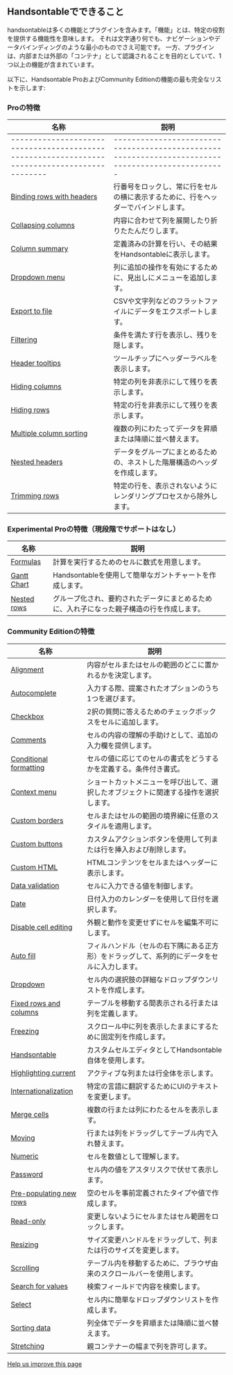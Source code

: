 Handsontableでできること
--------

handsontableは多くの機能とプラグインを含みます。「機能」とは、特定の役割を提供する機能性を意味します。
それは文字通り何でも、ナビゲーションやデータバインディングのような最小のものでさえ可能です。
一方、プラグインは、内部または外部の「コンテナ」として認識されることを目的としていて、1つ以上の機能が含まれています。

以下に、Handsontable ProおよびCommunity Editionの機能の最も完全なリストを示します:

### Proの特徴

名称                                                                                         | 説明                                                                                      
-------------------------------------------------------------------------------------------- | -------------------------------------------------------------------------------------------------
-------------------------------------------------------------------------------------------- | -------------------------------------------------------------------------------------------------
[Binding rows with headers](https://handsontable.com/docs/6.2.2/demo-bind-rows-headers.html) |       行番号をロックし、常に行をセルの横に表示するために、行をヘッダーでバインドします。
[Collapsing columns](https://handsontable.com/docs/6.2.2/demo-collapsing-columns.html)       |       内容に合わせて列を展開したり折りたたんだりします。
[Column summary](https://handsontable.com/docs/6.2.2/demo-summary-calculations.html)         |       定義済みの計算を行い、その結果をHandsontableに表示します。
[Dropdown menu](https://handsontable.com/docs/6.2.2/demo-dropdown-menu.html)                 |       列に追加の操作を有効にするために、見出しにメニューを追加します。
[Export to file](https://handsontable.com/docs/6.2.2/demo-export-file.html)                  |       CSVや文字列などのフラットファイルにデータをエクスポートします。
[Filtering](https://handsontable.com/docs/6.2.2/demo-filtering.html)                         |       条件を満たす行を表示し、残りを隠します。
[Header tooltips](https://handsontable.com/docs/6.2.2/demo-header-tooltips.html)             |       ツールチップにヘッダーラベルを表示します。
[Hiding columns](https://handsontable.com/docs/6.2.2/demo-hiding-columns.html)               |       特定の列を非表示にして残りを表示します。
[Hiding rows](https://handsontable.com/docs/6.2.2/demo-hiding-rows.html)                     |       特定の行を非表示にして残りを表示します。
[Multiple column sorting](https://handsontable.com/docs/6.2.2/demo-multicolumn-sorting.html) |       複数の列にわたってデータを昇順または降順に並べ替えます。                        
[Nested headers](https://handsontable.com/docs/6.2.2/demo-nested-headers.html)               |       データをグループにまとめるための、ネストした階層構造のヘッダを作成します。
[Trimming rows](https://handsontable.com/docs/6.2.2/demo-trimming-rows.html)                 |       特定の行を、表示されないようにレンダリングプロセスから除外します。


### Experimental Proの特徴（現段階でサポートはなし）

名称                                                                      | 説明                                                                                              
------------------------------------------------------------------------- | ----------------------------------------------------------------------------------------------------------
[Formulas](https://handsontable.com/docs/6.2.2/demo-formula-support.html) |         計算を実行するためのセルに数式を用意します。                                                      
[Gantt Chart](https://handsontable.com/docs/6.2.2/demo-gantt-chart.html)  |         Handsontableを使用して簡単なガントチャートを作成します。                                          
[Nested rows](https://handsontable.com/docs/6.2.2/demo-nested-rows.html)  |         グループ化され、要約されたデータにまとめるために、入れ子になった親子構造の行を作成します。        



### Community Editionの特徴

名称                                                                                           | 説明                                                                                               
---------------------------------------------------------------------------------------------- | -----------------------------------------------------------------------------------------------------------
[Alignment](https://handsontable.com/docs/6.2.2/demo-alignment.html)                           | 内容がセルまたはセルの範囲のどこに置かれるかを決定します。                                                 
[Autocomplete](https://handsontable.com/docs/6.2.2/demo-autocomplete.html)                     | 入力する際、提案されたオプションのうち1つを選びます。                                                      
[Checkbox](https://handsontable.com/docs/6.2.2/demo-checkbox.html)                             | 2択の質問に答えるためのチェックボックスをセルに追加します。                                                
[Comments](https://handsontable.com/docs/6.2.2/demo-comments_.html)                            | セルの内容の理解の手助けとして、追加の入力欄を提供します。                                                 
[Conditional formatting](https://handsontable.com/docs/6.2.2/demo-conditional-formatting.html) | セルの値に応じてのセルの書式をどうするかを定義する。条件付き書式。                                         
[Context menu](https://handsontable.com/docs/6.2.2/demo-context-menu.html)                     | ショートカットメニューを呼び出して、選択したオブジェクトに関連する操作を選択します。                       
[Custom borders](https://handsontable.com/docs/6.2.2/demo-customizing-borders.html)            | セルまたはセルの範囲の境界線に任意のスタイルを適用します。                                                 
[Custom buttons](https://handsontable.com/docs/6.2.2/demo-custom-buttons.html)                 | カスタムアクションボタンを使用して列または行を挿入および削除します。                                       
[Custom HTML](https://handsontable.com/docs/6.2.2/demo-custom-renderers.html#cell)             | HTMLコンテンツをセルまたはヘッダーに表示します。                                                           
[Data validation](https://handsontable.com/docs/6.2.2/demo-data-validation.html)               | セルに入力できる値を制御します。                                                                           
[Date](https://handsontable.com/docs/6.2.2/demo-date.html)                                     | 日付入力のカレンダーを使用して日付を選択します。                                                           
[Disable cell editing](https://handsontable.com/docs/6.2.2/demo-disabled-editing.html)         | 外観と動作を変更せずにセルを編集不可にします。                                                             
[Auto fill](https://handsontable.com/docs/6.2.2/demo-auto-fill.html)                           | フィルハンドル（セルの右下隅にある正方形）をドラッグして、系列的にデータをセルに入力します。               
[Dropdown](https://handsontable.com/docs/6.2.2/demo-dropdown.html)                             | セル内の選択肢の詳細なドロップダウンリストを作成します。                                                   
[Fixed rows and columns](https://handsontable.com/docs/6.2.2/demo-fixing.html)                 | テーブルを移動する間表示される行または列を定義します。                                                     
[Freezing](https://handsontable.com/docs/6.2.2/demo-freezing.html)                             | スクロール中に列を表示したままにするために固定列を作成します。                                             
[Handsontable](https://handsontable.com/docs/6.2.2/demo-handsontable.html)                     | カスタムセルエディタとしてHandsontable自体を使用します。                                                   
[Highlighting current](https://handsontable.com/docs/6.2.2/demo-highlighting-selection.html)   | アクティブな列または行全体を示します。                                                                     
[Internationalization](https://handsontable.com/docs/6.2.2/tutorial-internationalization.html) | 特定の言語に翻訳するためにUIのテキストを変更します。                                                       
[Merge cells](https://handsontable.com/docs/6.2.2/demo-merged-cells.html)                      | 複数の行または列にわたるセルを表示します。                                                                 
[Moving](https://handsontable.com/docs/6.2.2/demo-moving.html)                                 | 行または列をドラッグしてテーブル内で入れ替えます。                                                         
[Numeric](https://handsontable.com/docs/6.2.2/demo-numeric.html)                               | セルを数値として理解します。                                                                               
[Password](https://handsontable.com/docs/6.2.2/demo-password.html)                             | セル内の値をアスタリスクで伏せて表示します。                                                               
[Pre-populating new rows](https://handsontable.com/docs/6.2.2/demo-pre-populating.html)        | 空のセルを事前定義されたタイプや値で作成します。                                                           
[Read-only](https://handsontable.com/docs/6.2.2/demo-read-only.html)                           | 変更しないようにセルまたはセル範囲をロックします。                                                         
[Resizing](https://handsontable.com/docs/6.2.2/demo-resizing.html)                             | サイズ変更ハンドルをドラッグして、列または行のサイズを変更します。                                         
[Scrolling](https://handsontable.com/docs/6.2.2/demo-scrolling.html)                           | テーブル内を移動するために、ブラウザ由来のスクロールバーを使用します。                                     
[Search for values](https://handsontable.com/docs/6.2.2/demo-searching.html)                   | 検索フィールドで内容を検索します。                                                                         
[Select](https://handsontable.com/docs/6.2.2/demo-select.html)                                 | セル内に簡単なドロップダウンリストを作成します。                                                           
[Sorting data](https://handsontable.com/docs/6.2.2/demo-sorting.html)                          | 列全体でデータを昇順または降順に並べ替えます。                                                             
[Stretching](https://handsontable.com/docs/6.2.2/demo-stretching.html)                         | 親コンテナーの幅まで列を許可します。                                                                       

[    Help us improve this page
](https://github.com/handsontable/docs/edit/6.2.2/tutorials/features.html)
